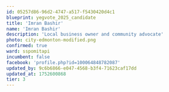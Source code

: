 ```yaml
---
id: 05257d86-96d2-4747-a517-f5430420d4c1
blueprint: yegvote_2025_candidate
title: 'Imran Bashir'
name: 'Imran Bashir'
description: 'Local business owner and community advocate'
photo: city-edmonton-modified.png
confirmed: true
ward: sspomitapi
incumbent: false
facebook: 'profile.php?id=100064848782087'
updated_by: 9c6b6866-e047-4568-b3f4-71623caf17dd
updated_at: 1752600868
tier: 3
---
```

